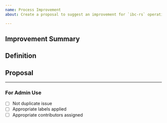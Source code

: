 ```yaml
---
name: Process Improvement
about: Create a proposal to suggest an improvement for `ibc-rs` operations!

---
```


<!-- < < < < < < < < < < < < < < < < < < < < < < < < < < < < < < < < < ☺
v                ✰  Thanks for opening an issue! ✰    
v    Before smashing the submit button please review the template.
v    Please also ensure that this is not a duplicate issue :)
☺ > > > > > > > > > > > > > > > > > > > > > > > > > > > > > > > > >  -->

## Improvement Summary

<!-- Short description of the proposed improvement -->
<!-- Apply relevant labels to indicate:
    - (WHY) The purpose or objective of this issue with "O" labels
    - (WHICH) The part of the system this issue relates to (use "E" for external or "I" for internal levels)
    - (HOW) If any administrative considerations should be taken into account (use "A" labels)
-->

## Definition

<!-- Why do we need this change? 
What benefits does IBC-rs stand to gain by including this change?
Are there any disadvantages of including this change? -->

## Proposal

<!-- Describe your proposal for how the process of `ibc-rs` should be improved -->
<!-- Break down the work into bullet points to better organize how things get done (If applicable) -->


____

### For Admin Use

- [ ] Not duplicate issue
- [ ] Appropriate labels applied
- [ ] Appropriate contributors assigned
